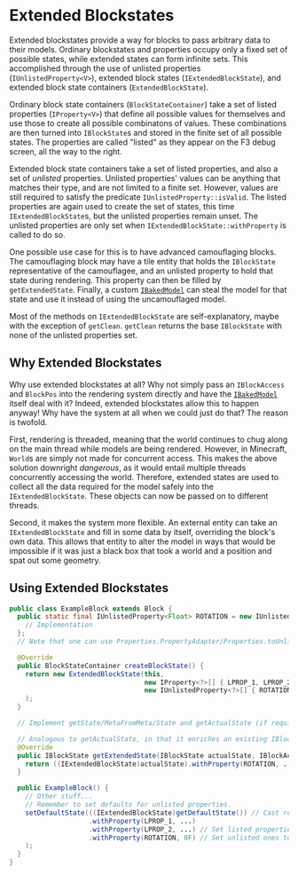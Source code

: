 Extended Blockstates
====================

Extended blockstates provide a way for blocks to pass arbitrary data to their models. Ordinary blockstates and properties occupy only a fixed set of possible states, while extended states can form infinite sets. This accomplished through the use of unlisted properties (`IUnlistedProperty<V>`), extended block states (`IExtendedBlockState`), and extended block state containers (`ExtendedBlockState`).

Ordinary block state containers (`BlockStateContainer`) take a set of listed properties (`IProperty<V>`) that define all possible values for themselves and use those to create all possible combinatons of values. These combinations are then turned into `IBlockState`s and stored in the finite set of all possible states. The properties are called "listed" as they appear on the F3 debug screen, all the way to the right.

Extended block state containers take a set of listed properties, and also a set of *unlisted* properties. Unlisted properties' values can be anything that matches their type, and are not limited to a finite set. However, values are still required to satisfy the predicate `IUnlistedProperty::isValid`. The listed properties are again used to create the set of states, this time `IExtendedBlockState`s, but the unlisted properties remain unset. The unlisted properties are only set when `IExtendedBlockState::withProperty` is called to do so.

One possible use case for this is to have advanced camouflaging blocks. The camouflaging block may have a tile entity that holds the `IBlockState` representative of the camouflagee, and an unlisted property to hold that state during rendering. This property can then be filled by `getExtendedState`. Finally, a custom [`IBakedModel`][IBakedModel] can steal the model for that state and use it instead of using the uncamouflaged model.

Most of the methods on `IExtendedBlockState` are self-explanatory, maybe with the exception of `getClean`. `getClean` returns the base `IBlockState` with none of the unlisted properties set.

Why Extended Blockstates
------------------------

Why use extended blockstates at all? Why not simply pass an `IBlockAccess` and `BlockPos` into the rendering system directly and have the [`IBakedModel`][IBakedModel] itself deal with it? Indeed, extended blockstates allow this to happen anyway! Why have the system at all when we could just do that? The reason is twofold.

First, rendering is threaded, meaning that the world continues to chug along on the main thread while models are being rendered. However, in Minecraft, `World`s are simply not made for concurrent access. This makes the above solution downright *dangerous*, as it would entail multiple threads concurrently accessing the world. Therefore, extended states are used to collect all the data required for the model safely into the `IExtendedBlockState`. These objects can now be passed on to different threads.

Second, it makes the system more flexible. An external entity can take an `IExtendedBlockState` and fill in some data by itself, overriding the block's own data. This allows that entity to alter the model in ways that would be impossible if it was just a black box that took a world and a position and spat out some geometry.

Using Extended Blockstates
--------------------------

```java
public class ExampleBlock extends Block {
  public static final IUnlistedProperty<Float> ROTATION = new IUnlistedProperty<Float>() {
    // Implementation
  };
  // Note that one can use Properties.PropertyAdapter/Properties.toUnlisted to wrap a IProperty in an IUnlistedProperty too.

  @Override
  public BlockStateContainer createBlockState() {
    return new ExtendedBlockState(this,
                                  new IProperty<?>[] { LPROP_1, LPROP_2 }, // Listed properties
                                  new IUnlistedProperty<?>[] { ROTATION }  // Unlisted properties
    );
  }

  // Implement getState/MetaFromMeta/State and getActualState (if required) too

  // Analogous to getActualState, in that it enriches an existing IBlockState with extra data. It is only called in the context of rendering
  @Override
  public IBlockState getExtendedState(IBlockState actualState, IBlockAccess world, BlockPos pos) { // result of getActualState is passed in
    return ((IExtendedBlockState)actualState).withProperty(ROTATION, ...);
  }

  public ExampleBlock() {
    // Other stuff...
    // Remember to set defaults for unlisted properties.
    setDefaultState(((IExtendedBlockState)getDefaultState()) // Cast required to set unlisted properties.
                    .withProperty(LPROP_1, ...)
                    .withProperty(LPROP_2, ...) // Set listed properties
                    .withProperty(ROTATION, 0F) // Set unlisted ones too
    );
  }
}
```

[IBakedModel]: ibakedmodel.md
